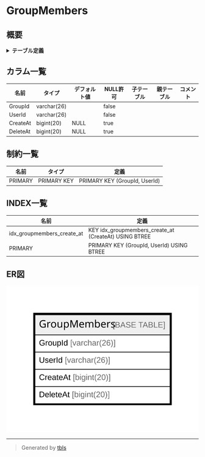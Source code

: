 # GroupMembers

## 概要

<details>
<summary><strong>テーブル定義</strong></summary>

```sql
CREATE TABLE `GroupMembers` (
  `GroupId` varchar(26) NOT NULL,
  `UserId` varchar(26) NOT NULL,
  `CreateAt` bigint(20) DEFAULT NULL,
  `DeleteAt` bigint(20) DEFAULT NULL,
  PRIMARY KEY (`GroupId`,`UserId`),
  KEY `idx_groupmembers_create_at` (`CreateAt`)
) ENGINE=InnoDB DEFAULT CHARSET=utf8mb4
```

</details>

## カラム一覧

| 名前       | タイプ         | デフォルト値       | NULL許可   | 子テーブル      | 親テーブル      | コメント     |
| -------- | ----------- | ------------ | -------- | ---------- | ---------- | -------- |
| GroupId  | varchar(26) |              | false    |            |            |          |
| UserId   | varchar(26) |              | false    |            |            |          |
| CreateAt | bigint(20)  | NULL         | true     |            |            |          |
| DeleteAt | bigint(20)  | NULL         | true     |            |            |          |

## 制約一覧

| 名前      | タイプ         | 定義                            |
| ------- | ----------- | ----------------------------- |
| PRIMARY | PRIMARY KEY | PRIMARY KEY (GroupId, UserId) |

## INDEX一覧

| 名前                         | 定義                                                    |
| -------------------------- | ----------------------------------------------------- |
| idx_groupmembers_create_at | KEY idx_groupmembers_create_at (CreateAt) USING BTREE |
| PRIMARY                    | PRIMARY KEY (GroupId, UserId) USING BTREE             |

## ER図

![er](GroupMembers.svg)

---

> Generated by [tbls](https://github.com/k1LoW/tbls)
